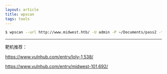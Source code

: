 ```yaml
---
layout: article
title: wpscan
tags: tools
---
```




```bash
$ wpscan --url http://www.midwest.htb/ -U admin -P ~/Documents/pass2 -t 50
```











----

靶机推荐：

<https://www.vulnhub.com/entry/loly-1,538/>

<https://www.vulnhub.com/entry/midwest-101,692/>